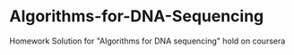 # Algorithms-for-DNA-Sequencing
Homework Solution for "Algorithms for DNA sequencing" hold on coursera
